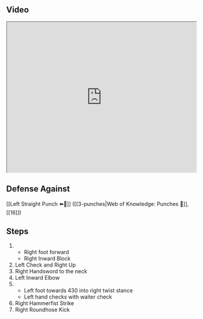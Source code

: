 ## Video

<iframe src="https://www.youtube.com/embed/uGtlfiYATKY" width="100%" height="400"></iframe>

## Defense Against

[[Left Straight Punch ⬅️👊]] ([[3-punches|Web of Knowledge: Punches 👊]], [[16]])
## Steps

1. - Right foot forward
    - Right Inward Block
2. Left Check and Right Up
3. Right Handsword to the neck
4. Left Inward Elbow
5. - Left foot towards 430 into right twist stance
    - Left hand checks with waiter check
6. Right Hammerfist Strike
7. Right Roundhose Kick
